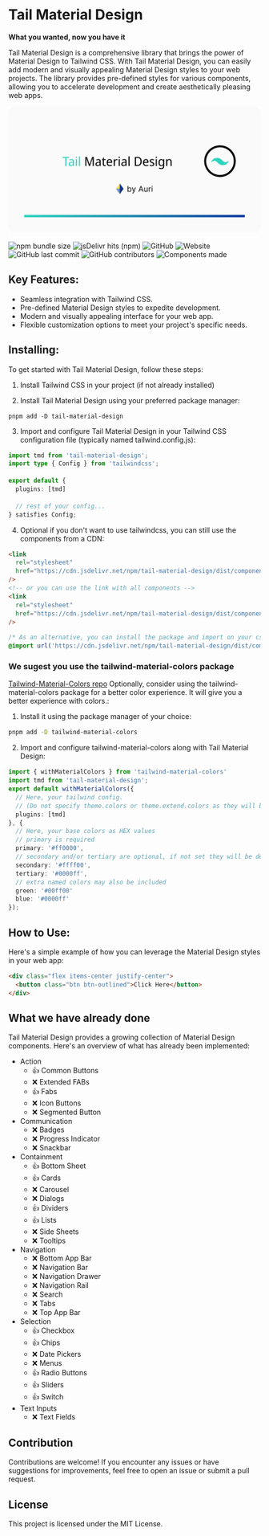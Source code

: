 # Tail Material Design

**What you wanted, now you have it**

Tail Material Design is a comprehensive library that brings the power of Material Design to Tailwind CSS. With Tail Material Design, you can easily add modern and visually appealing Material Design styles to your web projects. The library provides pre-defined styles for various components, allowing you to accelerate development and create aesthetically pleasing web apps.

![Logo](https://raw.githubusercontent.com/AuriOpenSource/tail-material-design/main/docs/static/GH_Social.png)

![npm bundle size](https://img.shields.io/bundlephobia/minzip/tail-material-design?style=flat-square&logo=npm)
![jsDelivr hits (npm)](https://img.shields.io/jsdelivr/npm/hm/tail-material-design?style=flat-square&logo=jsdelivr)
![GitHub](https://img.shields.io/github/license/realfakenerd/tail-material-design?style=flat-square&logo=github)
![Website](https://img.shields.io/website?down_message=oh%20no&style=flat-square&up_message=up%20and%20running&url=https%3A%2F%2Fwww.npmjs.com%2Fpackage%2Ftail-material-design)
![GitHub last commit](https://img.shields.io/github/last-commit/realfakenerd/tail-material-design?style=flat-square&logo=github)
![GitHub contributors](https://img.shields.io/github/contributors/realfakenerd/tail-material-design?style=flat-square&logo=github)
![Components made](https://img.shields.io/badge/components%20ready-11-yellow?style=flat-square&logo=materialdesign&labelColor=fafafa)

## Key Features:

- Seamless integration with Tailwind CSS.
- Pre-defined Material Design styles to expedite development.
- Modern and visually appealing interface for your web app.
- Flexible customization options to meet your project's specific needs.

## Installing:

To get started with Tail Material Design, follow these steps:

1. Install Tailwind CSS in your project (if not already installed)

2. Install Tail Material Design using your preferred package manager:

```shell
pnpm add -D tail-material-design
```

3. Import and configure Tail Material Design in your Tailwind CSS configuration file (typically named tailwind.config.js):

```typescript
import tmd from 'tail-material-design';
import type { Config } from 'tailwindcss';

export default {
  plugins: [tmd]

  // rest of your config...
} satisfies Config;
```

4. Optional if you don't want to use tailwindcss, you can still use the components from a CDN:

```html
<link
  rel="stylesheet"
  href="https://cdn.jsdelivr.net/npm/tail-material-design/dist/components/<COMPONENT_NAME>.min.css"
/>
<!-- or you can use the link with all components -->
<link
  rel="stylesheet"
  href="https://cdn.jsdelivr.net/npm/tail-material-design/dist/components.min.css"
/>
```

```css
/* As an alternative, you can install the package and import on your css file */
@import url('https://cdn.jsdelivr.net/npm/tail-material-design/dist/components.min.css');
```

### We sugest you use the tailwind-material-colors package

[Tailwind-Material-Colors repo](https://github.com/JavierM42/tailwind-material-colors)
Optionally, consider using the tailwind-material-colors package for a better color experience.
It will give you a better experience with colors.:

1. Install it using the package manager of your choice:

```bash
pnpm add -D tailwind-material-colors
```

2. Import and configure tailwind-material-colors along with Tail Material Design:

```typescript
import { withMaterialColors } from 'tailwind-material-colors'
import tmd from 'tail-material-design';
export default withMaterialColors({
  // Here, your tailwind config.
  // (Do not specify theme.colors or theme.extend.colors as they will be overwritten).
  plugins: [tmd]
}, {
  // Here, your base colors as HEX values
  // primary is required
  primary: '#ff0000',
  // secondary and/or tertiary are optional, if not set they will be derived from the primary color
  secondary: '#ffff00',
  tertiary: '#0000ff',
  // extra named colors may also be included
  green: '#00ff00'
  blue: '#0000ff'
});
```

## How to Use:

Here's a simple example of how you can leverage the Material Design styles in your web app:

```html
<div class="flex items-center justify-center">
  <button class="btn btn-outlined">Click Here</button>
</div>
```

## What we have already done

Tail Material Design provides a growing collection of Material Design components. Here's an overview of what has already been implemented:

- Action
  - 👍 Common Buttons
  - ❌ Extended FABs
  - 👍 Fabs
  - ❌ Icon Buttons
  - ❌ Segmented Button
- Communication
  - ❌ Badges
  - ❌ Progress Indicator
  - ❌ Snackbar
- Containment
  - 👍 Bottom Sheet
  - 👍 Cards
  - ❌ Carousel
  - ❌ Dialogs
  - 👍 Dividers
  - 👍 Lists
  - ❌ Side Sheets
  - ❌ Tooltips
- Navigation
  - ❌ Bottom App Bar
  - ❌ Navigation Bar
  - ❌ Navigation Drawer
  - ❌ Navigation Rail
  - ❌ Search
  - ❌ Tabs
  - ❌ Top App Bar
- Selection
  - 👍 Checkbox
  - 👍 Chips
  - ❌ Date Pickers
  - ❌ Menus
  - 👍 Radio Buttons
  - 👍 Sliders
  - 👍 Switch
- Text Inputs
  - ❌ Text Fields

## Contribution

Contributions are welcome! If you encounter any issues or have suggestions for improvements, feel free to open an issue or submit a pull request.

## License

This project is licensed under the MIT License.
